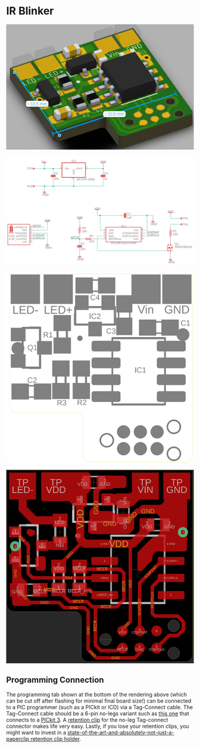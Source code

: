 # IR Blinker

![](images/isometric.png)

![](images/schematic.png)

![](images/layout.png)

![](images/PCB_nets.png)

## Programming Connection

The programming tab shown at the bottom of the rendering above (which can be cut off after flashing for minimal final board size!) can be connected to a PIC programmer (such as a PICkit or ICD) via a Tag-Connect cable. The Tag-Connect cable should be a 6-pin no-legs variant such as [this one](https://www.tag-connect.com/product/tc2030-pkt-nl-6-pin-no-legs-cable-for-microchip-pickit-3) that connects to a [PICkit 3](https://www.microchip.com/en-us/development-tool/pg164130). A [retention clip](https://www.tag-connect.com/product/tc2030-retaining-clip-board-3-pack) for the no-leg Tag-connect connector makes life very easy. Lastly, if you lose your retention clips, you might want to invest in a [state-of-the-art-and-absolutely-not-just-a-paperclip retention clip holder](https://www.tag-connect.com/product/tc20x0-cliphanger).

